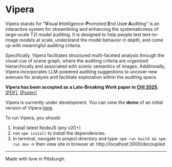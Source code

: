 # Vipera

Vipera stands for "**V**isual **I**ntelligence-**P**romoted **E**nd Use**r** **A**uditing" is an interactive system for streamlining and enhancing the systematicness of large-scale T2I model auditing. It is designed to help people test text-to-image models at scale, understand the model behavior in depth, and come up with meaningful auditing criteria. 

Specifically, Vipera facilitates structured multi-faceted analysis through the visual cue of scene graph, where the auditing criteria are organized hierarchically and associated with scenic semantics of images. Additionally, Vipera incorporates LLM-powered auditing suggestions to uncover new avenues for analysis and facilitate exploration within the auditing space. 

**Vipera has been accepted as a Late-Breaking Work paper in [CHI 2025](https://chi2025.acm.org/).** [[PDF]](https://arxiv.org/abs/2503.11113), [[Poster]](https://yhuang.top/pdf/vipera_poster.pdf)

Vipera is currently under development. You can view the **demo** of an initial version of Vipera [here](https://onedrive.live.com/?qt=allmyphotos&photosData=%2Fshare%2FB7AD7E8F57609AEB%21s29b0334149d04431a7e6f4ee746937db%3Fithint%3Dvideo%26e%3DLidVCA%26migratedtospo%3Dtrue&sw=bypassConfig&cid=B7AD7E8F57609AEB&id=B7AD7E8F57609AEB%21s29b0334149d04431a7e6f4ee746937db&redeem=aHR0cHM6Ly8xZHJ2Lm1zL3YvYy9iN2FkN2U4ZjU3NjA5YWViL0VVRXpzQ25RU1RGRXAtYjA3blJwTjlzQnk3QTZHT19hU3BlUUpKaXh5YlY3NVE%5FZT1MaWRWQ0E&v=photos).

To run Vipera, you should:
1. Install latest NodeJS (any v20+)
2. run `npm install` to install the dependencies.
3. In terminal, navigate to project directory and type:  `npm run build && npm run dev`  -> then view site in browser at: http://localhost:3000/decoupled

---

Made with love in Pttsburgh.
